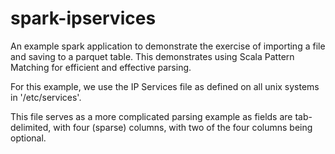 spark-ipservices
================

  An example spark application to demonstrate the exercise of
importing a file and saving to a parquet table. This demonstrates
using Scala Pattern Matching for efficient and effective parsing.

  For this example, we use the IP Services file as defined
on all unix systems in '/etc/services'.  

  This file serves as a more complicated parsing example as 
fields are tab-delimited, with four (sparse) columns, with two 
of the four columns being optional.

